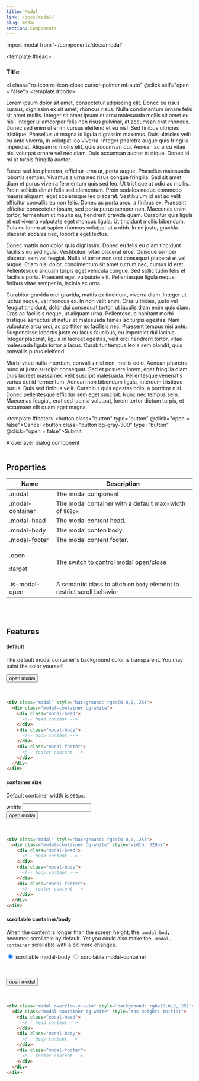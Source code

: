 ```yaml
---
title: Modal
link: /docs/modal/
slug: modal
section: Components
---
```


import modal from '~/components/docs/modal'

<script>
export default {
  data () {
    return {
      background: 'rgba(0,0,0,.25)',
      scrollable: 'body',
      size: 960,
      open: false
    }
  }
}
</script>

<modal
  :style="{ background }"
  :open.sync="open"
  :modal-classes="{ open, ['overflow-y-auto']: scrollable == 'container' }"
  container-classes="bg-white rounded"
  :container-style="{
    maxWidth: `${size}px`,
    maxHeight: scrollable == 'container' ? 'initial' : ''
  }"
  :scrollable="scrollable">
  <template #head>
    <h3>Title</h3>
    <i class="ro-icon ro-icon-close cursor-pointer ml-auto" @click.self="open = false"></i>
  </template>
  <template #body>
    <p>Lorem ipsum dolor sit amet, consectetur adipiscing elit. Donec eu risus cursus, dignissim ex sit amet, rhoncus risus. Nulla condimentum ornare felis sit amet mollis. Integer sit amet ipsum et arcu malesuada mollis sit amet eu nisl. Integer ullamcorper felis non risus pulvinar, at accumsan erat rhoncus. Donec sed enim ut enim cursus eleifend et eu nisl. Sed finibus ultricies tristique. Phasellus ut magna id ligula dignissim maximus. Duis ultricies velit eu ante viverra, in volutpat leo viverra. Integer pharetra augue quis fringilla imperdiet. Aliquam id mollis elit, quis accumsan dui. Aenean ac arcu vitae nisl volutpat ornare vel nec diam. Duis accumsan auctor tristique. Donec id mi at turpis fringilla auctor.</p>
    <p>Fusce sed leo pharetra, efficitur urna ut, porta augue. Phasellus malesuada lobortis semper. Vivamus a urna nec risus congue fringilla. Sed sit amet diam et purus viverra fermentum quis sed leo. Ut tristique at odio ac mollis. Proin sollicitudin at felis sed elementum. Proin sodales neque commodo mauris aliquam, eget scelerisque leo placerat. Vestibulum id est ac velit efficitur convallis eu non felis. Donec ac porta arcu, a finibus ex. Praesent efficitur consectetur ipsum, sed porta purus semper non. Maecenas enim tortor, fermentum ut mauris eu, hendrerit gravida quam. Curabitur quis ligula et est viverra vulputate eget rhoncus ligula. Ut tincidunt mollis bibendum. Duis eu lorem at sapien rhoncus volutpat ut a nibh. In mi justo, gravida placerat sodales nec, lobortis eget lectus.</p>
    <p>Donec mattis non dolor quis dignissim. Donec eu felis eu diam tincidunt facilisis eu sed ligula. Vestibulum vitae placerat eros. Quisque semper placerat sem vel feugiat. Nulla id tortor non orci consequat placerat et vel augue. Etiam nisi dolor, condimentum sit amet rutrum nec, cursus id erat. Pellentesque aliquam turpis eget vehicula congue. Sed sollicitudin felis et facilisis porta. Praesent eget vulputate elit. Pellentesque ligula neque, finibus vitae semper in, lacinia ac urna.</p>
    <p>Curabitur gravida orci gravida, mattis ex tincidunt, viverra diam. Integer ut luctus neque, vel rhoncus ex. In non velit enim. Cras ultricies, justo vel feugiat tincidunt, dolor dui consequat tortor, ut iaculis diam enim quis diam. Cras ac facilisis neque, ut aliquam urna. Pellentesque habitant morbi tristique senectus et netus et malesuada fames ac turpis egestas. Nam vulputate arcu orci, ac porttitor ex facilisis nec. Praesent tempus nisi ante. Suspendisse lobortis justo eu lacus faucibus, eu imperdiet dui lacinia. Integer placerat, ligula in laoreet egestas, velit orci hendrerit tortor, vitae malesuada ligula tortor a lacus. Curabitur tempus leo a sem blandit, quis convallis purus eleifend.</p>
    <p>Morbi vitae nulla interdum, convallis nisl non, mollis odio. Aenean pharetra nunc at justo suscipit consequat. Sed et posuere lorem, eget fringilla diam. Duis laoreet massa nec velit suscipit malesuada. Pellentesque venenatis varius dui id fermentum. Aenean non bibendum ligula, interdum tristique purus. Duis sed finibus velit. Curabitur quis egestas odio, a porttitor nisi. Donec pellentesque efficitur sem eget suscipit. Nunc nec tempus sem. Maecenas feugiat, erat sed lacinia volutpat, lorem tortor dictum turpis, et accumsan elit quam eget magna.</p>
  </template>
  <template #footer>
    <button class="button" type="button" @click="open = false">Cancel</button>
    <button class="button bg-gray-300" type="button" @click="open = false">Submit</button>
  </template>
</modal>


A overlayer dialog component
<br>
<br>


## Properties
<table class="ro-table-group ro-table-group-outline">
  <thead>
    <tr>
      <th>Name</th>
      <th>Description</th>
    </tr>
  </thead>
  <tbody class="align-baseline">
    <tr>
      <td>.modal</td>
      <td>
        The modal component
      </td>
    </tr>
    <tr>
      <td>.modal-container</td>
      <td>
        The modal container with a default max-width of <code>960px</code>
      </td>
    </tr>
    <tr>
      <td>.modal-head</td>
      <td>
        The modal content head.
      </td>
    </tr>
    <tr>
      <td>.modal-body</td>
      <td>
        The modal conten body.
      </td>
    </tr>
    <tr>
      <td>.modal-footer</td>
      <td>
        The modal content footer.
      </td>
    </tr>
    <tr>
      <td>
        <p>.open</p>
        <p>:target</p>
      </td>
      <td>
        The switch to control modal open/close
      </td>
    </tr>
    <tr>
      <td>
        .is-modal-open
      </td>
      <td>
        A semantic class to attch on <code>body</code> element to restrict scroll behavior
      </td>
    </tr>
  </tbody>
</table>
<br>
<br>


## Features
#### default
The default modal container's background color is transparent. You may paint the color yourself.

<div>
  <button class="button text-gray-700 bg-gray-300" type="button" @click="open = true">open modal</button>
</div>
<br>
<br>

```html {}
<div class="modal" style="background: rgba(0,0,0,.25)">
  <div class="modal-container bg-white">
    <div class="modal-head">
      <!-- head content -->
    </div>
    <div class="modal-body">
      <!-- body content -->
    </div>
    <div class="modal-footer">
      <!-- footer content -->
    </div>
  </div>
</div>
```


#### container size
Default container width is `960px`.

<div class="flex items-center my-4">
  <label class="font-bold">width: </label>
  <input type="number" class="input border-b border-solid border-gray-300 mx-2 w-32" v-model="size" />
</div>

<div>
  <button class="button text-gray-700 bg-gray-300" type="button" @click="open = true">open modal</button>
</div>
<br>
<br>

```html {}
<div class="modal" style="background: rgba(0,0,0,.25)">
  <div class="modal-container bg-white" style="width: 320px">
    <div class="modal-head">
      <!-- head content -->
    </div>
    <div class="modal-body">
      <!-- body content -->
    </div>
    <div class="modal-footer">
      <!-- footer content -->
    </div>
  </div>
</div>
```


#### scrollable container/body
When the content is longer than the screen height, the `.modal-body` becomes scrollable by default. Yet you could also make the `.modal-container` scrollable with a bit more changes.

<form class="radio-group flex flex-wrap">
  <label class="radio">
    <input type="radio" value="body" v-model="scrollable" name="scrollable" checked />
    scrollable modal-body
  </label>
  <label class="radio">
    <input type="radio" value="container" v-model="scrollable" name="scrollable" />
    scrollable modal-container
  </label>
</form>
<br>
<br>

<div>
  <button class="button text-gray-700 bg-gray-300" type="button" @click="open = true">open modal</button>
</div>
<br>
<br>

```html {}
<div class="modal overflow-y-auto" style="background: rgba(0,0,0,.25)">
  <div class="modal-container bg-white" style="max-height: initial">
    <div class="modal-head">
      <!-- head content -->
    </div>
    <div class="modal-body">
      <!-- body content -->
    </div>
    <div class="modal-footer">
      <!-- footer content -->
    </div>
  </div>
</div>
```
